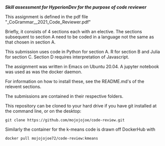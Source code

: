 ___Skill assessment for HyperionDev for the purpose of code reviewer___

This assignment is defined in the pdf file "_CoGrammar__2021_Code_Reviewer.pdf"

Briefly, it consists of 4 sections each with an elective. The sections subsequent to section A need to be coded in a language not the same as that chosen in section A.

This submission uses code in Python for section A. R for section B and Julia for section C.
Section D requires interpretation of Javascript.

The assignment was written in Emacs on Ubuntu 20.04. A jupyter notebook was used as was the docker daemon.

For information on how to install these, see the README.md's of the relevent sections.

The submissions are contained in their respective folders.

This repository can be cloned to your hard drive if you have git installed at the command line, or on the desktop:
```
git clone https://github.com/mojojojoe/code-review.git
```
Similarly the container for the k-means code is drawn off DockerHub with
```
docker pull mojojojoe72/code-review:kmeans
```
